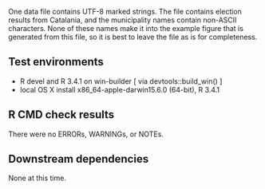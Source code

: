 
One data file contains UTF-8 marked strings. The file contains election results from Catalania,
and the municipality names contain non-ASCII characters. None of these names make it into the
example figure that is generated from this file, so it is best to leave the file as is
for completeness.

## Test environments
* R devel and R 3.4.1 on win-builder [ via devtools::build_win() ]
* local OS X install x86_64-apple-darwin15.6.0 (64-bit), R 3.4.1

## R CMD check results
There were no ERRORs, WARNINGs, or NOTEs.

## Downstream dependencies
None at this time.

